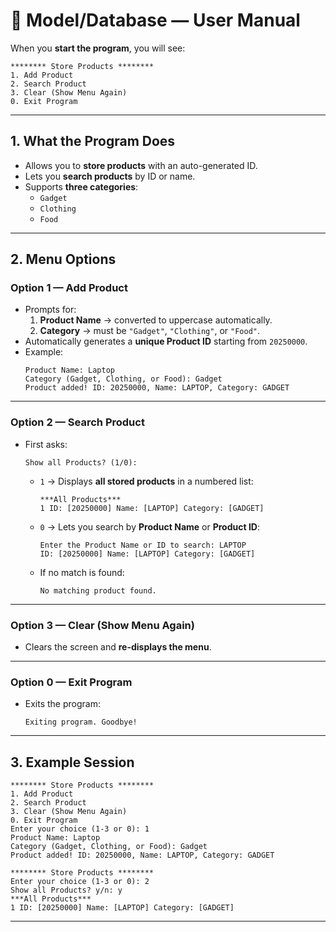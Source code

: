 # 🛒 Model/Database — User Manual

When you **start the program**, you will see:

```
******** Store Products ********
1. Add Product
2. Search Product
3. Clear (Show Menu Again)
0. Exit Program
```

---

## 1. What the Program Does
- Allows you to **store products** with an auto-generated ID.
- Lets you **search products** by ID or name.
- Supports **three categories**:  
  - `Gadget`  
  - `Clothing`  
  - `Food`

---

## 2. Menu Options

### **Option 1 — Add Product**
- Prompts for:
  1. **Product Name** → converted to uppercase automatically.
  2. **Category** → must be `"Gadget"`, `"Clothing"`, or `"Food"`.
- Automatically generates a **unique Product ID** starting from `20250000`.
- Example:
  ```
  Product Name: Laptop
  Category (Gadget, Clothing, or Food): Gadget
  Product added! ID: 20250000, Name: LAPTOP, Category: GADGET
  ```

---

### **Option 2 — Search Product**
- First asks:
  ```
  Show all Products? (1/0):
  ```
  - `1` → Displays **all stored products** in a numbered list:
    ```
    ***All Products***
    1 ID: [20250000] Name: [LAPTOP] Category: [GADGET]
    ```
  - `0` → Lets you search by **Product Name** or **Product ID**:
    ```
    Enter the Product Name or ID to search: LAPTOP
    ID: [20250000] Name: [LAPTOP] Category: [GADGET]
    ```
  - If no match is found:
    ```
    No matching product found.
    ```

---

### **Option 3 — Clear (Show Menu Again)**
- Clears the screen and **re-displays the menu**.

---

### **Option 0 — Exit Program**
- Exits the program:
  ```
  Exiting program. Goodbye!
  ```

---

## 3. Example Session

```
******** Store Products ********
1. Add Product
2. Search Product
3. Clear (Show Menu Again)
0. Exit Program
Enter your choice (1-3 or 0): 1
Product Name: Laptop
Category (Gadget, Clothing, or Food): Gadget
Product added! ID: 20250000, Name: LAPTOP, Category: GADGET

******** Store Products ********
Enter your choice (1-3 or 0): 2
Show all Products? y/n: y
***All Products***
1 ID: [20250000] Name: [LAPTOP] Category: [GADGET]
```

---
